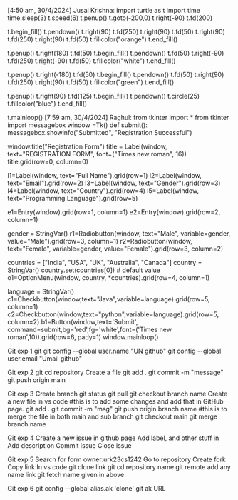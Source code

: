 [4:50 am, 30/4/2024] Jusal Krishna: import turtle as t
import time
time.sleep(3)
t.speed(6)
t.penup()
t.goto(-200,0)
t.right(-90)
t.fd(200)

t.begin_fill()
t.pendown()
t.right(90)
t.fd(250)
t.right(90)
t.fd(50)
t.right(90)
t.fd(250)
t.right(90)
t.fd(50)
t.fillcolor("orange")
t.end_fill()



t.penup()
t.right(180)
t.fd(50)
t.begin_fill()
t.pendown()
t.fd(50)
t.right(-90)
t.fd(250)
t.right(-90)
t.fd(50)
t.fillcolor("white")
t.end_fill()


t.penup()
t.right(-180)
t.fd(50)
t.begin_fill()
t.pendown()
t.fd(50)
t.right(90)
t.fd(250)
t.right(90)
t.fd(50)
t.fillcolor("green")
t.end_fill()


t.penup()
t.right(90)
t.fd(125)
t.begin_fill()
t.pendown()
t.circle(25)
t.fillcolor("blue")
t.end_fill()



t.mainloop()
[7:59 am, 30/4/2024] Raghul: from tkinter import *
from tkinter import messagebox
window =Tk()
def submit():
    messagebox.showinfo("Submitted", "Registration Successful")

window.title("Registration Form")
title = Label(window, text="REGISTRATION FORM", font=("Times new roman", 16))
title.grid(row=0, column=0)

l1=Label(window, text="Full Name").grid(row=1)
l2=Label(window, text="Email").grid(row=2)
l3=Label(window, text="Gender").grid(row=3)
l4=Label(window, text="Country").grid(row=4)
l5=Label(window, text="Programming Language").grid(row=5)

e1=Entry(window).grid(row=1, column=1)
e2=Entry(window).grid(row=2, column=1)

gender = StringVar()
r1=Radiobutton(window, text="Male", variable=gender, value="Male").grid(row=3, column=1)
r2=Radiobutton(window, text="Female", variable=gender, value="Female").grid(row=3, column=2)

countries = ["India", "USA", "UK", "Australia", "Canada"]
country = StringVar()
country.set(countries[0])  # default value
o1=OptionMenu(window, country, *countries).grid(row=4, column=1)

language = StringVar()
c1=Checkbutton(window,text="Java",variable=language).grid(row=5, column=1)
c2=Checkbutton(window,text="python",variable=language).grid(row=5, column=2)
b1=Button(window,text='Submit', command=submit,bg='red',fg='white',font=('Times new roman',10)).grid(row=6, pady=1)
window.mainloop()










Git exp 1
git
git config --global user.name "UN github"
git config --global user.email "Umail github"

Git exp 2
git cd repository 
Create a file
git add .
git commit -m "message"
git push origin main

Git exp 3
Create branch
git status
git pull
git checkout  branch name
Create a new file in vs code
#this is to add some changes and add that in GitHub page.
git add .
git commit -m "msg"
git push origin branch name
#this is to merge the file in both main and sub branch
git checkout main
git merge branch name

Git exp 4
Create a new issue in github page 
Add label, and other stuff in 
Add description
Commit issue
Close issue

Git exp 5
Search for form owner:urk23cs1242
Go to repository
Create fork 
Copy link
In vs code
git clone link 
git cd repository name 
git remote add  any name link 
git fetch name given in above

Git exp 6
git config --global alias.ak 'clone'
git ak URL

